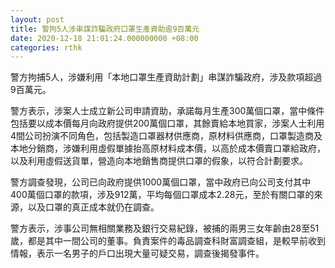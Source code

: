```yaml
---
layout: post
title: 警拘5人涉串謀詐騙政府口罩生產資助逾9百萬元
date: 2020-12-18 21:01:24.000000000 +08:00
categories: rthk
---
```


警方拘捕5人，涉嫌利用「本地口罩生產資助計劃」串謀詐騙政府，涉及款項超過9百萬元。

警方表示，涉案人士成立新公司申請資助，承諾每月生產300萬個口罩，當中條件包括要以成本價每月向政府提供200萬個口罩，其餘賣給本地買家，涉案人士利用4間公司扮演不同角色，包括製造口罩器材供應商，原材料供應商，口罩製造商及本地分銷商，涉嫌利用虛假單據抬高原材料成本價，以高於成本價賣口罩給政府，以及利用虛假送貨單，營造向本地銷售商提供口罩的假象，以符合計劃要求。

警方調查發現，公司已向政府提供1000萬個口罩，當中政府已向公司支付其中400萬個口罩的款項，涉及912萬，平均每個口罩成本2.28元，至於有關口罩的來源，以及口罩的真正成本就仍在調查。

警方表示，涉事公司無相關業務及銀行交易紀錄，被捕的兩男三女年齡由28至51歲，都是其中一間公司的董事。負責案件的毒品調查科財富調查組，是較早前收到情報，表示一名男子的戶口出現大量可疑交易，調查後揭發事件。
